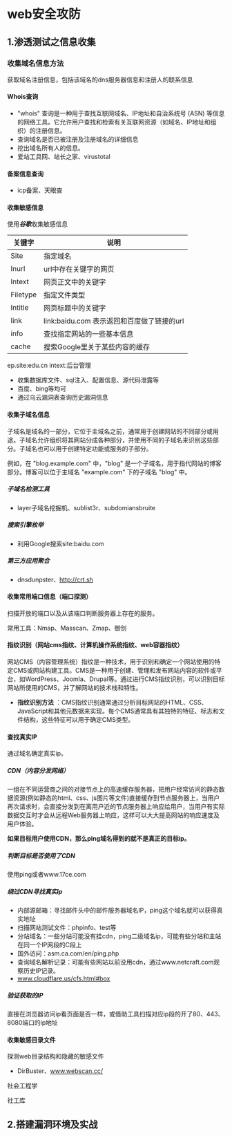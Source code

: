 # web安全攻防

## 1.渗透测试之信息收集

### 收集域名信息方法

获取域名注册信息，包括该域名的dns服务器信息和注册人的联系信息

#### Whois查询

* "whois" 查询是一种用于查找互联网域名、IP地址和自治系统号 (ASN) 等信息的网络工具。它允许用户查找和检索有关互联网资源（如域名、IP地址和组织）的注册信息。
* 查询域名是否已被注册及注册域名的详细信息
* 挖出域名所有人的信息。
* 爱站工具网、站长之家、virustotal

#### 备案信息查询

* icp备案、天眼查

#### 收集敏感信息

使用***谷歌***收集敏感信息

| 关键字   | 说明                                       |
| -------- | ------------------------------------------ |
| Site     | 指定域名                                   |
| Inurl    | url中存在关键字的网页                      |
| Intext   | 网页正文中的关键字                         |
| Filetype | 指定文件类型                               |
| Intitle  | 网页标题中的关键字                         |
| link     | link:baidu.com 表示返回和百度做了链接的url |
| info     | 查找指定网站的一些基本信息                 |
| cache    | 搜索Google里关于某些内容的缓存             |

ep.site:edu.cn intext:后台管理

* 收集数据库文件、sql注入、配置信息、源代码泄露等
* 百度、bing等均可
* 通过乌云漏洞表查询历史漏洞信息

#### 收集子域名信息

子域名是域名的一部分，它位于主域名之前，通常用于创建网站的不同部分或用途。子域名允许组织将其网站分成各种部分，并使用不同的子域名来识别这些部分。子域名也可以用于创建特定功能或服务的子部分。

例如，在 "blog.example.com" 中，"blog" 是一个子域名，用于指代网站的博客部分。博客可以位于主域名 "example.com" 下的子域名 "blog" 中。

##### 子域名检测工具

* layer子域名挖掘机、sublist3r、subdomiansbruite

##### 搜索引擎枚举

* 利用Google搜索site:baidu.com

##### 第三方应用聚合

* dnsdunpster、http://crt.sh

#### 收集常用端口信息（端口探测）

扫描开放的端口以及从该端口判断服务器上存在的服务。

常用工具：Nmap、Masscan、Zmap、御剑

#### 指纹识别（网站cms指纹、计算机操作系统指纹、web容器指纹）

网站CMS（内容管理系统）指纹是一种技术，用于识别和确定一个网站使用的特定CMS或网站构建工具。CMS是一种用于创建、管理和发布网站内容的软件或平台，如WordPress、Joomla、Drupal等。通过进行CMS指纹识别，可以识别目标网站所使用的CMS，并了解网站的技术栈和特性。

* **指纹识别方法** ：CMS指纹识别通常通过分析目标网站的HTML、CSS、JavaScript和其他元数据来实现。每个CMS通常具有其独特的特征、标志和文件结构，这些特征可以用于确定CMS类型。

#### 查找真实IP

通过域名确定真实ip。

##### CDN（内容分发网络）

一组在不同运营商之间的对接节点上的高速缓存服务器，把用户经常访问的静态数据资源(例如静态的html、css、js图片等文件)直接缓存到节点服务器上，当用户再次请求时，会直接分发到在离用户近的节点服务器上响应给用户，当用户有实际数据交互时才会从远程Web服务器上响应，这样可以大大提高网站的响应速度及用户体验。

**如果目标用户使用CDN，那么ping域名得到的就不是真正的目标ip。**

##### 判断目标是否使用了CDN

使用ping或者www.17ce.com

##### 绕过CDN寻找真实ip

* 内部源邮箱：寻找邮件头中的邮件服务器域名IP，ping这个域名就可以获得真实地址
* 扫描网站测试文件：phpinfo、test等
* 分站域名：一些分站可能没有挂cdn，ping二级域名ip，可能有些分站和主站在同一个IP网段的C段上
* 国外访问：asm.ca.com/en/ping.php
* 查询域名解析记录：可能有些网站以前没用cdn，通过www.netcraft.com观察历史IP记录。
* www.cloudflare.us/cfs.html#box

##### 验证获取的IP

直接在浏览器访问ip看页面是否一样，或借助工具扫描对应ip段的开了80、443、8080端口的ip地址

#### 收集敏感目录文件

探测web目录结构和隐藏的敏感文件

* DirBuster、www.webscan.cc/

社会工程学

社工库

## 2.搭建漏洞环境及实战
